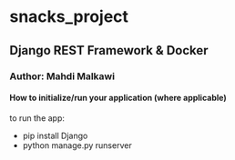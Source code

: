 # snacks_project
## Django REST Framework & Docker

### Author: Mahdi Malkawi
#### How to initialize/run your application (where applicable)
to run the app:
- pip install Django
- python manage.py runserver
